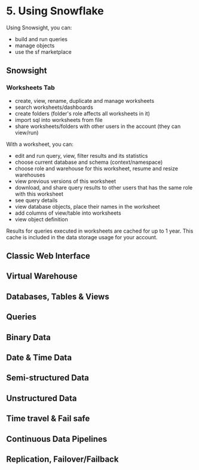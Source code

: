 # 5. Using Snowflake
Using Snowsight, you can:
- build and run queries
- manage objects
- use the sf marketplace

## Snowsight
### Worksheets Tab
- create, view, rename, duplicate and manage worksheets
- search worksheets/dashboards
- create folders (folder's role affects all worksheets in it)
- import sql into worksheets from file
- share worksheets/folders with other users in the account (they can view/run)

With a worksheet, you can: 
- edit and run query, view, filter results and its statistics
- choose current database and schema (context/namespace)
- choose role and warehouse for this worksheet, resume and resize warehouses
- view previous versions of this worksheet
- download, and share query results to other users that has the same role with this worksheet
- see query details
- view database objects, place their names in the worksheet
- add columns of view/table into worksheets
- view object definition

Results for queries executed in worksheets are cached for up to 1 year. This cache is included in the data storage usage for your account.

## Classic Web Interface

## Virtual Warehouse

## Databases, Tables & Views

## Queries

## Binary Data

## Date & Time Data

## Semi-structured Data

## Unstructured Data

## Time travel & Fail safe

## Continuous Data Pipelines

## Replication, Failover/Failback






























